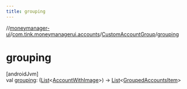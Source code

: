 ```yaml
---
title: grouping
---
```

//[moneymanager-ui](../../../index.html)/[com.tink.moneymanagerui.accounts](../index.html)/[CustomAccountGroup](index.html)/[grouping](grouping.html)



# grouping



[androidJvm]\
val [grouping](grouping.html): ([List](https://kotlinlang.org/api/latest/jvm/stdlib/kotlin.collections/-list/index.html)&lt;[AccountWithImage](../-account-with-image/index.html)&gt;) -&gt; [List](https://kotlinlang.org/api/latest/jvm/stdlib/kotlin.collections/-list/index.html)&lt;[GroupedAccountsItem](../../com.tink.moneymanagerui.accounts.list/-grouped-accounts-item/index.html)&gt;




